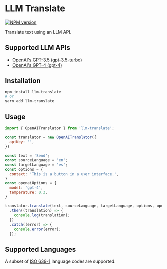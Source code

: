 # LLM Translate

[![NPM version](https://img.shields.io/npm/v/llm-translate.svg)](https://npmjs.org/package/llm-translate)

Translate text using an LLM API.

## Supported LLM APIs

- [OpenAI's GPT-3.5 (gpt-3.5-turbo)](https://openai.com/blog/openai-api)
- [OpenAI's GPT-4 (gpt-4)](https://openai.com/blog/openai-api)

## Installation

```sh
npm install llm-translate
# or
yarn add llm-translate
```

## Usage

```js
import { OpenAITranslator } from 'llm-translate';

const translator = new OpenAITranslator({
  apiKey: '',
})

const text = 'Send';
const sourceLanguage = 'en';
const targetLanguage = 'es';
const options = {
  context: 'This is a button in a user interface.',
}
const openaiOptions = {
  model: 'gpt-4',
  temperature: 0.3,
}

translator.translate(text, sourceLanguage, targetLanguage, options, openaiOptions)
  .then((translation) => {
    console.log(translation);
  })
  .catch((error) => {
    console.error(error);
  });

```

## Supported Languages

A subset of [ISO 639-1](https://en.wikipedia.org/wiki/ISO_639-1) language codes are supported.